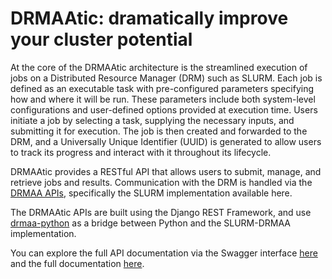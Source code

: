 # DRMAAtic: dramatically improve your cluster potential



At the core of the DRMAAtic architecture is the streamlined execution of jobs on a Distributed Resource Manager (DRM) such as SLURM. Each job is defined as an executable task with pre-configured parameters specifying how and where it will be run. These parameters include both system-level configurations and user-defined options provided at execution time. Users initiate a job by selecting a task, supplying the necessary inputs, and submitting it for execution. The job is then created and forwarded to the DRM, and a Universally Unique Identifier (UUID) is generated to allow users to track its progress and interact with it throughout its lifecycle.

DRMAAtic provides a RESTful API that allows users to submit, manage, and retrieve jobs and results. Communication with the DRM is handled via the [DRMAA APIs](https://en.wikipedia.org/wiki/DRMAA), specifically the SLURM implementation available here.

The DRMAAtic APIs are built using the Django REST Framework, and use [drmaa-python](https://github.com/pygridtools/drmaa-python?tab=readme-ov-file) as a bridge between Python and the SLURM-DRMAA implementation.

You can explore the full API documentation via the Swagger interface [here](https://drmaatic.biocomputingup.it/) and the full documentation [here](https://biocomputingup.github.io/DRMAAtic/).

